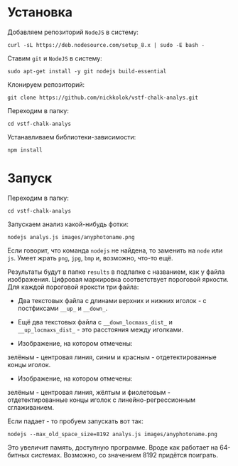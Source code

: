 # Установка

Добавляем репозиторий `NodeJS` в систему:
```
curl -sL https://deb.nodesource.com/setup_8.x | sudo -E bash -
```

Ставим `git` и `NodeJS` в систему:
```
sudo apt-get install -y git nodejs build-essential 
```

Клонируем репозиторий:
```
git clone https://github.com/nickkolok/vstf-chalk-analys.git
```

Переходим в папку:
```
cd vstf-chalk-analys
```

Устанавливаем библиотеки-зависимости:
```
npm install
```

# Запуск

Переходим в папку:
```
cd vstf-chalk-analys
```

Запускаем анализ какой-нибудь фотки:
```
nodejs analys.js images/anyphotoname.png
```

Если говорит, что команда `nodejs` не найдена, то заменить на `node` или `js`.
Умеет жрать `png`, `jpg`, `bmp` и, возможно, что-то ещё.

Результаты будут в папке `results` в подпапке с названием, как у файла изображения.
Цифровая маркировка соответствует пороговой яркости.
Для каждой пороговой яроксти три файла:

- Два текстовых файла с длинами верхних и нижних иголок - c постфиксами `__up_` и `__down_`.

- Ещё два текстовых файла с `__down_locmaxs_dist_` и `__up_locmaxs_dist_` - это расстояния между иголками.

- Изображение, на котором отмечены:

зелёным - центровая линия,
синим и красным - отдетектированные концы иголок.

- Изображение, на котором отмечены:

зелёным - центровая линия,
жёлтым и фиолетовым - отдетектированные концы иголок с линейно-регрессионным сглаживанием.

Если падает - то пробуем запускать вот так:

```
nodejs --max_old_space_size=8192 analys.js images/anyphotoname.png
```

Это увеличит память, доступную программе.
Вроде как работает на 64-битных системах.
Возможно, со значением 8192 придётся поиграть.
